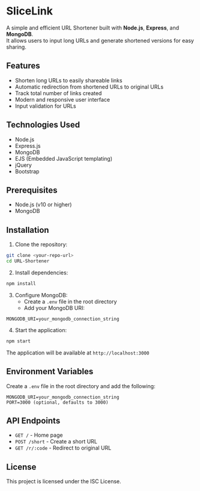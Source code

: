 # SliceLink
A simple and efficient URL Shortener built with **Node.js**, **Express**, and **MongoDB**.  
It allows users to input long URLs and generate shortened versions for easy sharing. 

## Features

- Shorten long URLs to easily shareable links
- Automatic redirection from shortened URLs to original URLs
- Track total number of links created
- Modern and responsive user interface
- Input validation for URLs

## Technologies Used

- Node.js
- Express.js
- MongoDB
- EJS (Embedded JavaScript templating)
- jQuery
- Bootstrap

## Prerequisites

- Node.js (v10 or higher)
- MongoDB

## Installation

1. Clone the repository:
```bash
git clone <your-repo-url>
cd URL-Shortener
```

2. Install dependencies:
```bash
npm install
```

3. Configure MongoDB:
   - Create a `.env` file in the root directory
   - Add your MongoDB URI:
```
MONGODB_URI=your_mongodb_connection_string
```

4. Start the application:
```bash
npm start
```

The application will be available at `http://localhost:3000`

## Environment Variables

Create a `.env` file in the root directory and add the following:

```
MONGODB_URI=your_mongodb_connection_string
PORT=3000 (optional, defaults to 3000)
```

## API Endpoints

- `GET /` - Home page
- `POST /short` - Create a short URL
- `GET /r/:code` - Redirect to original URL

## License

This project is licensed under the ISC License.
